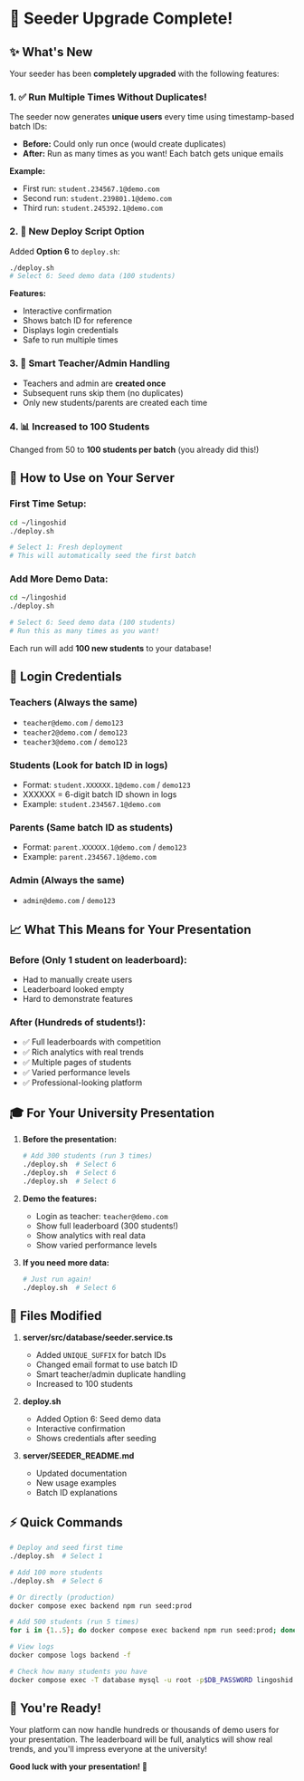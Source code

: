 # 🎉 Seeder Upgrade Complete!

## ✨ What's New

Your seeder has been **completely upgraded** with the following features:

### 1. ✅ Run Multiple Times Without Duplicates!

The seeder now generates **unique users** every time using timestamp-based batch IDs:

- **Before:** Could only run once (would create duplicates)
- **After:** Run as many times as you want! Each batch gets unique emails

**Example:**
- First run: `student.234567.1@demo.com`
- Second run: `student.239801.1@demo.com`
- Third run: `student.245392.1@demo.com`

### 2. 🚀 New Deploy Script Option

Added **Option 6** to `deploy.sh`:

```bash
./deploy.sh
# Select 6: Seed demo data (100 students)
```

**Features:**
- Interactive confirmation
- Shows batch ID for reference
- Displays login credentials
- Safe to run multiple times

### 3. 🎯 Smart Teacher/Admin Handling

- Teachers and admin are **created once**
- Subsequent runs skip them (no duplicates)
- Only new students/parents are created each time

### 4. 📊 Increased to 100 Students

Changed from 50 to **100 students per batch** (you already did this!)

## 🚀 How to Use on Your Server

### First Time Setup:

```bash
cd ~/lingoshid
./deploy.sh

# Select 1: Fresh deployment
# This will automatically seed the first batch
```

### Add More Demo Data:

```bash
cd ~/lingoshid
./deploy.sh

# Select 6: Seed demo data (100 students)
# Run this as many times as you want!
```

Each run will add **100 new students** to your database!

## 🔑 Login Credentials

### Teachers (Always the same)
- `teacher@demo.com` / `demo123`
- `teacher2@demo.com` / `demo123`
- `teacher3@demo.com` / `demo123`

### Students (Look for batch ID in logs)
- Format: `student.XXXXXX.1@demo.com` / `demo123`
- XXXXXX = 6-digit batch ID shown in logs
- Example: `student.234567.1@demo.com`

### Parents (Same batch ID as students)
- Format: `parent.XXXXXX.1@demo.com` / `demo123`
- Example: `parent.234567.1@demo.com`

### Admin (Always the same)
- `admin@demo.com` / `demo123`

## 📈 What This Means for Your Presentation

### Before (Only 1 student on leaderboard):
- Had to manually create users
- Leaderboard looked empty
- Hard to demonstrate features

### After (Hundreds of students!):
- ✅ Full leaderboards with competition
- ✅ Rich analytics with real trends
- ✅ Multiple pages of students
- ✅ Varied performance levels
- ✅ Professional-looking platform

## 🎓 For Your University Presentation

1. **Before the presentation:**
   ```bash
   # Add 300 students (run 3 times)
   ./deploy.sh  # Select 6
   ./deploy.sh  # Select 6
   ./deploy.sh  # Select 6
   ```

2. **Demo the features:**
   - Login as teacher: `teacher@demo.com`
   - Show full leaderboard (300 students!)
   - Show analytics with real data
   - Show varied performance levels

3. **If you need more data:**
   ```bash
   # Just run again!
   ./deploy.sh  # Select 6
   ```

## 📝 Files Modified

1. **server/src/database/seeder.service.ts**
   - Added `UNIQUE_SUFFIX` for batch IDs
   - Changed email format to use batch ID
   - Smart teacher/admin duplicate handling
   - Increased to 100 students

2. **deploy.sh**
   - Added Option 6: Seed demo data
   - Interactive confirmation
   - Shows credentials after seeding

3. **server/SEEDER_README.md**
   - Updated documentation
   - New usage examples
   - Batch ID explanations

## ⚡ Quick Commands

```bash
# Deploy and seed first time
./deploy.sh  # Select 1

# Add 100 more students
./deploy.sh  # Select 6

# Or directly (production)
docker compose exec backend npm run seed:prod

# Add 500 students (run 5 times)
for i in {1..5}; do docker compose exec backend npm run seed:prod; done

# View logs
docker compose logs backend -f

# Check how many students you have
docker compose exec -T database mysql -u root -p$DB_PASSWORD lingoshid -e "SELECT COUNT(*) FROM students;"
```

## 🎉 You're Ready!

Your platform can now handle hundreds or thousands of demo users for your presentation. The leaderboard will be full, analytics will show real trends, and you'll impress everyone at the university!

**Good luck with your presentation! 🚀**
